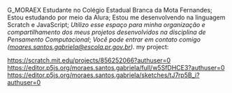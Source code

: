 G_MORAEX
Estudante no Colégio Estadual Branca da Mota Fernandes;
Estou estudando por meio da Alura;
Estou me desenvolvendo na linguagem Scratch e JavaScript;
_Utilizo esse espaço para minha organização e compartilhamento dos meus projetos desenvolvidos na disciplina de Pensamento Computacional_;
*Você pode entrar em contato comigo (moares.santos.gabriela@escola.pr.gov.br)*.
my project:

https://scratch.mit.edu/projects/856252066?authuser=0
https://editor.p5js.org/moraes.santos.gabriela/full/w5SfDHCE3?authuser=0
https://editor.p5js.org/moraes.santos.gabriela/sketches/tJ7rp5B_i?authuser=0
